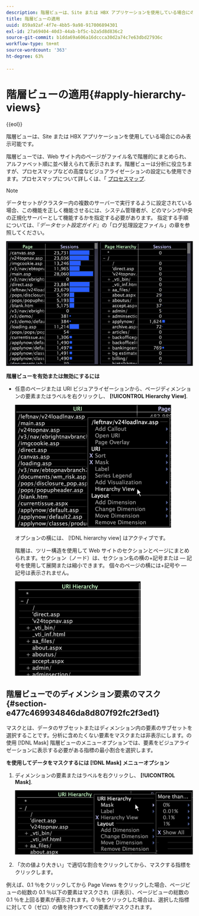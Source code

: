 ```yaml
---
description: 階層ビューは、Site または HBX アプリケーションを使用している場合にのみ表示可能です。
title: 階層ビューの適用
uuid: 859a92af-4f7e-4bb5-9a98-917006894301
exl-id: 27a69404-40d3-44ab-bf5c-b2a5d8d836c2
source-git-commit: b1dda69a606a16dccca30d2a74c7e63dbd27936c
workflow-type: tm+mt
source-wordcount: '363'
ht-degree: 63%

---
```


# 階層ビューの適用{#apply-hierarchy-views}

{{eol}}

階層ビューは、Site または HBX アプリケーションを使用している場合にのみ表示可能です。

階層ビューでは、Web サイト内のページがファイル名で階層的にまとめられ、アルファベット順に並べ替えられて表示されます。階層ビューは分析に役立ちますが、プロセスマップなどの高度なビジュアライゼーションの設定にも使用できます。プロセスマップについて詳しくは、「 [プロセスマップ](../../../../home/c-get-started/c-analysis-vis/c-proc-maps/c-proc-maps.md#concept-880aee224404429785b733a4e80d275e).

>[!NOTE]
>
>データセットがクラスター内の複数のサーバーで実行するように設定されている場合、この機能を正しく機能させるには、システム管理者が、どのマシンが中央の正規化サーバーとして機能するかを指定する必要があります。 指定する手順については、『*データセット設定ガイド*』の「ログ処理設定ファイル」の章を参照してください。

![](assets/vis_Table_CompareHierarchy.png)

**階層ビューを有効または無効にするには**

* 任意のページまたは URI ビジュアライゼーションから、ページディメンションの要素またはラベルを右クリックし、 **[!UICONTROL Hierarchy View]**.

   ![](assets/mnu_Table_HierarchyView.png)

   オプションの横には、 [!DNL hierarchy view] はアクティブです。

   階層は、ツリー構造を使用して Web サイトのセクションとページにまとめられます。セクション（ノード）は、セクション名の横の+記号または — 記号を使用して展開または縮小できます。 個々のページの横には+記号や — 記号は表示されません。

   ![](assets/vis_Table_HierarchyView_Expanded.png)

## 階層ビューでのディメンション要素のマスク {#section-e477c469934846da8d807f92fc2f3ed1}

マスクとは、データのサブセットまたはディメンション内の要素のサブセットを選択することです。分析に含めたくない要素をマスクまたは非表示にします。の使用 [!DNL Mask] 階層ビューのメニューオプションでは、要素をビジュアライゼーションに表示する必要がある指標の最小割合を選択します。

**を使用してデータをマスクするには [!DNL Mask] メニューオプション**

1. ディメンションの要素またはラベルを右クリックし、 **[!UICONTROL Mask]**.

   ![](assets/mnu_Table_HierarchyView_Masking.png)

1. 「次の値より大きい」で適切な割合をクリックしてから、マスクする指標をクリックします。

例えば、0.1 ％をクリックしてから Page Views をクリックした場合、ページビューの総数の 0.1 ％以下の要素はマスクされ（非表示）、ページビューの総数の 0.1 ％を上回る要素が表示されます。0 ％をクリックした場合は、選択した指標に対して 0（ゼロ）の値を持つすべての要素がマスクされます。
